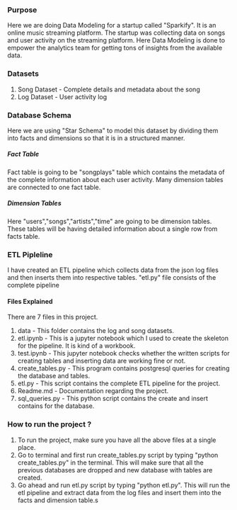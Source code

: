 ### Purpose 
Here we are doing Data Modeling for a startup called "Sparkify". It is an online music streaming platform. The startup was collecting data on songs and user activity on the streaming platform. Here Data Modeling is done to empower the analytics team for getting tons of insights from the available data.

### Datasets
1. Song Dataset - Complete details and metadata about the song
2. Log Dataset - User activity log

### Database Schema 
Here we are using "Star Schema" to model this dataset by dividing them into facts and dimensions so that it is in a structured manner. 
##### Fact Table
Fact table is going to be "songplays" table which contains the metadata of the complete information about each user activity. Many dimension tables are connected to one fact table.
##### Dimension Tables
Here "users","songs","artists","time" are going to be dimension tables. These tables will be having detailed information about a single row from facts table.
### ETL Pipleline
I have created an ETL pipeline which collects data from the json log files and then inserts them into respective tables. "etl.py" file consists of the complete pipeline
#### Files Explained
There are 7 files in this project. 
1. data - This folder contains the log and song datasets.
2. etl.ipynb - This is a jupyter notebook which I used to create the skeleton for the pipeline. It is kind of a workbook.
3. test.ipynb - This jupyter notebook checks whether the written scripts for creating tables and inserting data are working fine or not.
4. create_tables.py - This program contains postgresql queries for creating the database and tables.
5. etl.py - This script contains the complete ETL pipeline for the project.
6. Readme.md - Documentation regarding the project.
7. sql_queries.py - This python script contains the create and insert contains for the database.

### How to run the project ?
1. To run the project, make sure you have all the above files at a single place.
2. Go to terminal and first run create_tables.py script by typing "python create_tables.py" in the terminal. This will make sure that all the previous databases are dropped and new database with tables are created.
3. Go ahead and run etl.py script by typing "python etl.py". This will run the etl pipeline and extract data from the log files and insert them into the facts and dimension table.s
